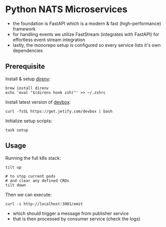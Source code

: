 # Python NATS Microservices

- the foundation is FastAPI which is a modern & fast (high-performance) framework
- for handling events we utilize FastStream (integrates with FastAPI) for effortless event stream integration
- lastly, the monorepo setup is configured so every service lists it's own dependencies

## Prerequisite

Install & setup [direnv](https://direnv.net/):

```
brew install direnv
echo 'eval "$(direnv hook zsh)"' >> ~/.zshrc
```

Install latest version of [devbox](https://www.jetify.com/devbox/):

```
curl -fsSL https://get.jetify.com/devbox | bash
```

Initialize setup scripts:

```
task setup
```

## Usage

Running the full k8s stack:

```
tilt up

# to stop current pods
# and clear any defined CRDs
tilt down
```

Then we can execute:

```
curl -i http://localhost:3001/emit
```

- which should trigger a message from publisher service
- that is then processed by consumer service (check the logs)
